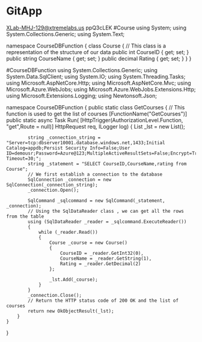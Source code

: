 # GitApp
XLab-MHJ-129@xtremelabs.us
ppQ3cLEK
#Course
using System;
using System.Collections.Generic;
using System.Text;

namespace CourseDBFunction
{
    class Course
    {
        // This class is a representation of the structure of our data
        public int CourseID { get; set; }
        public string CourseName { get; set; }
        public decimal Rating { get; set; }
    }
}

#CourseDBFunction
using System.Collections.Generic;
using System.Data.SqlClient;
using System.IO;
using System.Threading.Tasks;
using Microsoft.AspNetCore.Http;
using Microsoft.AspNetCore.Mvc;
using Microsoft.Azure.WebJobs;
using Microsoft.Azure.WebJobs.Extensions.Http;
using Microsoft.Extensions.Logging;
using Newtonsoft.Json;

namespace CourseDBFunction
{
    public static class GetCourses
    {
        // This function is used to get the list of courses
        [FunctionName("GetCourses")]
        public static async Task<IActionResult> Run(
            [HttpTrigger(AuthorizationLevel.Function, "get",Route = null)] HttpRequest req,
            ILogger log)
        {
            List<Course> _lst = new List<Course>();

            string _connection_string = "Server=tcp:dbserver10001.database.windows.net,1433;Initial Catalog=appdb;Persist Security Info=False;User ID=demousr;Password=Azure@123;MultipleActiveResultSets=False;Encrypt=True;TrustServerCertificate=False;Connection Timeout=30;";
            string _statement = "SELECT CourseID,CourseName,rating from Course";
            // We first establish a connection to the database
            SqlConnection _connection = new SqlConnection(_connection_string);
            _connection.Open();

            SqlCommand _sqlcommand = new SqlCommand(_statement, _connection);
            // Using the SqlDataReader class , we can get all the rows from the table
            using (SqlDataReader _reader = _sqlcommand.ExecuteReader())
            {
                while (_reader.Read())
                {
                    Course _course = new Course()
                    {
                        CourseID = _reader.GetInt32(0),
                        CourseName = _reader.GetString(1),
                        Rating = _reader.GetDecimal(2)
                    };

                    _lst.Add(_course);
                }
            }
            _connection.Close();      
            // Return the HTTP status code of 200 OK and the list of courses
            return new OkObjectResult(_lst);
        }
    }
}


